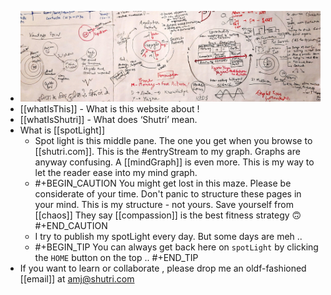 - ![boardCropped.jpg](../assets/boardCropped_1666036998969_0.jpg)
- [[whatIsThis]]  - What is this website about !
- [[whatIsShutri]]  - What does ‘Shutri’ mean.
- What is [[spotLight]]
	- Spot light is this middle pane.  The one you get when you browse to [[shutri.com]]. This is the #entryStream to my graph. Graphs are anyway confusing. A [[mindGraph]] is even more. This is my way to let the reader ease into my mind graph.
	- #+BEGIN_CAUTION
	  You might get lost in this maze.  Please be considerate of your time. 
	  Don't panic to structure these pages in your mind. This is my structure - not yours. Save yourself from [[chaos]]
	  They say [[compassion]] is the best fitness strategy 🙃
	  #+END_CAUTION
	- I try to publish my spotLight every day. But some days are meh ..
	- #+BEGIN_TIP
	  You can always get back here on `spotLight` by clicking the `HOME` button on the top ..
	  #+END_TIP
- If you want to learn or collaborate , please drop me an oldf-fashioned [[email]] at amj@shutri.com